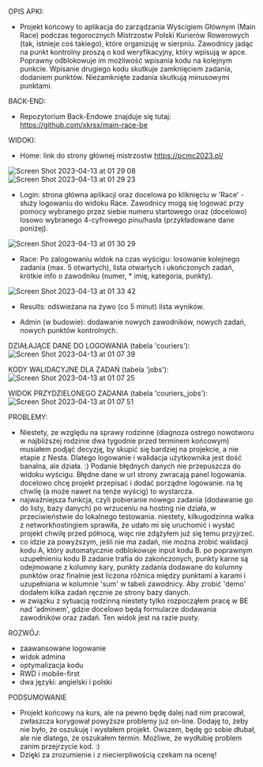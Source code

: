 OPIS APKI:
* Projekt końcowy to aplikacja do zarządzania Wyścigiem Głównym (Main Race) podczas tegorocznych Mistrzostw Polski Kurierów Rowerowych (tak, istnieje coś takiego), które organizuję w sierpniu. Zawodnicy jadąc na punkt kontrolny proszą o kod weryfikacyjny, który wpisują w apce. Poprawny odblokowuje im możliwość wpisania kodu na kolejnym punkcie. Wpisanie drugiego kodu skutkuje zamknięciem zadania, dodaniem punktów. Niezamknięte zadania skutkują minusowymi punktami.

BACK-END:
* Repozytorium Back-Endowe znajduje się tutaj: https://github.com/xkrsx/main-race-be

WIDOKI:
* Home: link do strony głównej mistrzostw https://pcmc2023.pl/

![Screen Shot 2023-04-13 at 01 29 08](https://user-images.githubusercontent.com/98549349/231608201-6cec106e-22e6-4649-9d1f-c7a5ef802292.png)
![Screen Shot 2023-04-13 at 01 29 23](https://user-images.githubusercontent.com/98549349/231608105-ef4dff66-6001-4f6a-b5be-579a3e99fbb4.png)

* Login: strona główna aplikacji oraz docelowa po kliknięciu w 'Race' - służy logowaniu do widoku Race. Zawodnicy mogą się logować przy pomocy wybranego przez siebie numeru startowego oraz (docelowo) losowo wybranego 4-cyfrowego pinu/hasła (przykładowane dane poniżej). 

![Screen Shot 2023-04-13 at 01 30 29](https://user-images.githubusercontent.com/98549349/231608241-808e6885-a2cf-4bd4-b1fd-f79258276e74.png)

* Race: Po zalogowaniu widok na czas wyścigu: losowanie kolejnego zadania (max. 5 otwartych), lista otwartych i ukończonych zadań, krótkie info o zawodniku (numer, * imię, kategoria, punkty).

![Screen Shot 2023-04-13 at 01 33 42](https://user-images.githubusercontent.com/98549349/231608322-a2ca4df7-16a2-43f9-9d29-889dc2b5c175.png)

* Results: odświeżana na żywo (co 5 minut) lista wyników.

* Admin (w budowie): dodawanie nowych zawodników, nowych zadań, nowych punktów kontrolnych.

DZIAŁAJĄCE DANE DO LOGOWANIA (tabela 'couriers'):
![Screen Shot 2023-04-13 at 01 07 39](https://user-images.githubusercontent.com/98549349/231605610-0c581f95-41aa-4e2e-9d06-6cc22a82d724.png)

KODY WALIDACYJNE DLA ZADAŃ (tabela 'jobs'):
![Screen Shot 2023-04-13 at 01 07 25](https://user-images.githubusercontent.com/98549349/231605733-3bcec061-dfc4-43c6-854b-009d6e05866e.png)

WIDOK PRZYDZIELONEGO ZADANIA (tabela 'couriers_jobs'):
![Screen Shot 2023-04-13 at 01 07 51](https://user-images.githubusercontent.com/98549349/231607004-4f1acddf-1435-4d5a-90e5-efad4eb20aa8.png)

PROBLEMY:
* Niestety, ze względu na sprawy rodzinne (diagnoza ostrego nowotworu w najbliższej rodzinie dwa tygodnie przed terminem końcowym) musiałem podjąć decyzję, by skupić się bardziej na projekcie, a nie etapie z Nesta. Dlatego logowanie i walidacja użytkownika jest dość banalna, ale działa. :) Podanie błędnych danych nie przepuszcza do widoku wyścigu. Błędne dane w url strony zwracają panel logowania.
docelowo chcę projekt przepisać i dodać porządne logowanie. na tę chwilę (a może nawet na tenże wyścig) to wystarcza.
* najważniejsza funkcja, czyli pobieranie nowego zadania (dodawanie go do listy, bazy danych) po wrzuceniu na hosting nie działa, w przeciwieństwie do lokalnego testowania. niestety, kilkugodzinna walka z networkhostingiem sprawiła, że udało mi się uruchomić i wysłać projekt chwilę przed północą, więc nie zdążyłem już się temu przyjrzeć.
* co idzie za powyższym, jeśli nie ma zadań, nie można zrobić walidacji kodu A, który automatycznie odblokowuje input kodu B. po poprawnym uzupełnieniu kodu B zadanie trafia do zakończonych, punkty karne są odejmowane z kolumny kary, punkty zadania dodawane do kolumny punktów oraz finalnie jest liczona różnica między punktami a karami i uzupełniana w kolumnie 'sum' w tabeli zawodnicy. Aby zrobić 'demo' dodałem kilka zadań ręcznie ze strony bazy danych.
* w związku z sytuacją rodzinną niestety tylko rozpocząłem pracę w BE nad 'adminem', gdzie docelowo będą formularze dodawania zawodników oraz zadań. Ten widok jest na razie pusty.

ROZWÓJ:
* zaawansowane logowanie
* widok admina
* optymalizacja kodu
* RWD i mobile-first
* dwa języki: angielski i polski

PODSUMOWANIE
* Projekt końcowy na kurs, ale na pewno będę dalej nad nim pracował, zwłaszcza korygował powyższe problemy już on-line. Dodaję to, żeby nie było, że oszukuję i wysłałem projekt. Owszem, będę go sobie dłubał, ale nie dlatego, że oszukałem termin. Możliwe, że wydłubię problem zanim przejrzycie kod. :)
* Dzięki za zrozumienie i z niecierpliwością czekam na ocenę!
